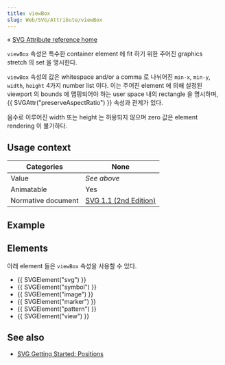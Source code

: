 ```yaml
---
title: viewBox
slug: Web/SVG/Attribute/viewBox
---
```

« [SVG Attribute reference home](/en/SVG/Attribute)

`viewBox` 속성은 특수한 container element 에 fit 하기 위한 주어진 graphics stretch 의 set 을 명시한다.

`viewBox` 속성의 값은 whitespace and/or a comma 로 나뉘어진 `min-x`, `min-y`, `width`, `height` 4가지 number list 이다. 이는 주어진 element 에 의해 설정된 viewport 의 bounds 에 맵핑되어야 하는 user space 내의 rectangle 을 명시하며, {{ SVGAttr("preserveAspectRatio") }} 속성과 관계가 있다.

음수로 이루어진 width 또는 height 는 허용되지 않으며 zero 값은 element rendering 이 불가하다.

## Usage context

| Categories         | None                                                                             |
| ------------------ | -------------------------------------------------------------------------------- |
| Value              | _See above_                                                                      |
| Animatable         | Yes                                                                              |
| Normative document | [SVG 1.1 (2nd Edition)](http://www.w3.org/TR/SVG11/coords.html#ViewBoxAttribute) |

## Example

## Elements

아래 element 들은 `viewBox` 속성을 사용할 수 있다.

- {{ SVGElement("svg") }}
- {{ SVGElement("symbol") }}
- {{ SVGElement("image") }}
- {{ SVGElement("marker") }}
- {{ SVGElement("pattern") }}
- {{ SVGElement("view") }}

## See also

- [SVG Getting Started: Positions](/en/SVG/Tutorial/Positions)
